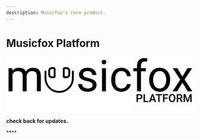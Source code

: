 ```yaml
---
description: Musicfox's core product.
---
```


# Musicfox Platform

![](.gitbook/assets/logo-platform-default-black-copy.png)

**check back for updates.** 

\*\*\*\*

